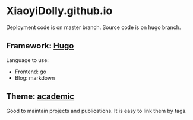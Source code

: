 # XiaoyiDolly.github.io

Deployment code is on master branch. Source code is on hugo branch.

## Framework: [Hugo](https://gohugo.io/)
Language to use:
- Frontend: go
- Blog: markdown
    
## Theme: [academic](https://sourcethemes.com/academic/)

Good to maintain projects and publications. It is easy to link them by tags. 

